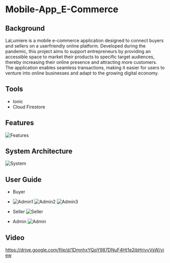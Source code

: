 # Mobile-App_E-Commerce

## Background
LaLumiere is a mobile e-commerce application designed to connect buyers and sellers on a userfriendly online platform. Developed during the pandemic, this project aims to support entrepreneurs by providing an accessible space to market their products to specific target audiences, thereby increasing their online presence and attracting more customers. The application enables seamless transactions, making it easier for users to venture into online businesses and adapt to the growing digital economy.

## Tools
- Ionic
- Cloud Firestore


## Features
![Features](https://github.com/user-attachments/assets/b298c762-59e1-4fcc-b46b-32c18b73d7d2)


## System Architecture
![System](https://github.com/user-attachments/assets/37a76556-2e4f-4936-a15b-20cdcdd2c046)



## User Guide
- Buyer
- 
  ![Admin1](https://github.com/user-attachments/assets/02831d52-cfd2-463e-a24a-877e7ca14d73)    ![Admin2](https://github.com/user-attachments/assets/bf82a669-1587-44e6-9176-31f938de71c7)    ![Admin3](https://github.com/user-attachments/assets/adcd9501-ae30-4e36-92e0-45bd221fd065)
  
- Seller
  ![Seller](https://github.com/user-attachments/assets/c1db3036-e409-4c24-a4c6-fdb80958632b)

- Admin
  ![Admin](https://github.com/user-attachments/assets/072c0159-509f-4735-8a03-8e4c1886aa28)



## Video
https://drive.google.com/file/d/1DmnhxYQqY987DNuF4Ht1e2ibHrivvVsW/view




